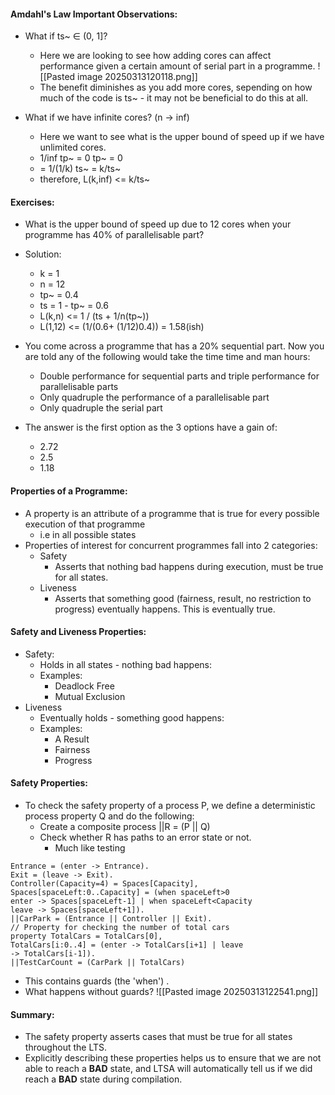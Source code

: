 #### Amdahl's Law Important Observations:
- What if ts~ ∈ (0, 1]?
	- Here we are looking to see how adding cores can affect performance given a certain amount of serial part in a programme.
	![[Pasted image 20250313120118.png]]
	- The benefit diminishes as you add more cores, sepending on how much of the code is ts~ - it may not be beneficial to do this at all.

- What if we have infinite cores? (n -> inf)
	- Here we want to see what is the upper bound of speed up if we have unlimited cores.
	- 1/inf tp~ = 0 tp~ = 0
	- = 1/(1/k) ts~ = k/ts~
	-  therefore, L(k,inf) <= k/ts~

#### Exercises:
- What is the upper bound of speed up due to 12 cores when your programme has 40% of parallelisable part?
- Solution:
	- k = 1
	- n = 12
	- tp~ = 0.4
	- ts = 1 - tp~ = 0.6
	- L(k,n) <= 1 / (ts + 1/n(tp~))
	- L(1,12) <= (1/(0.6+ (1/12)0.4)) = 1.58(ish)

- You come across a programme that has a 20% sequential part. Now you are told any of the following would take the time time and man hours:
	- Double performance for sequential parts and triple performance for parallelisable parts
	- Only quadruple the performance of a parallelisable part
	- Only quadruple the serial part
- The answer is the first option as the 3 options have a gain of:
	- 2.72
	- 2.5
	- 1.18

#### Properties of a Programme: 
- A property is an attribute of a programme that is true for every possible execution of that programme
	- i.e in all possible states
- Properties of interest for concurrent programmes fall into 2 categories:
	- Safety
		- Asserts that nothing bad happens during execution, must be true for all states.
	- Liveness
		- Asserts that something good (fairness, result, no restriction to progress) eventually happens. This is eventually true.

#### Safety and Liveness Properties:
- Safety:
	- Holds in all states - nothing bad happens:
	- Examples:
		- Deadlock Free
		- Mutual Exclusion
- Liveness
	- Eventually holds - something good happens:
	- Examples:
		- A Result
		- Fairness
		- Progress

#### Safety Properties:
- To check the safety property of a process P, we define a deterministic process property Q and do the following:
	- Create a composite process ||R = (P || Q)
	- Check whether R has paths to an error state or not.
		- Much like testing
``` LTSA
Entrance = (enter -> Entrance).  
Exit = (leave -> Exit).  
Controller(Capacity=4) = Spaces[Capacity],  
Spaces[spaceLeft:0..Capacity] = (when spaceLeft>0  
enter -> Spaces[spaceLeft-1] | when spaceLeft<Capacity  
leave -> Spaces[spaceLeft+1]).  
||CarPark = (Entrance || Controller || Exit).  
// Property for checking the number of total cars  
property TotalCars = TotalCars[0],  
TotalCars[i:0..4] = (enter -> TotalCars[i+1] | leave  
-> TotalCars[i-1]).  
||TestCarCount = (CarPark || TotalCars)
```
- This contains guards (the 'when') .
- What happens without guards?
![[Pasted image 20250313122541.png]]

#### Summary:
- The safety property asserts cases that must be true for all states throughout the LTS.
- Explicitly describing these properties helps us to ensure that we are not able to reach a **BAD** state, and LTSA will automatically tell us if we did reach a **BAD** state during compilation.
